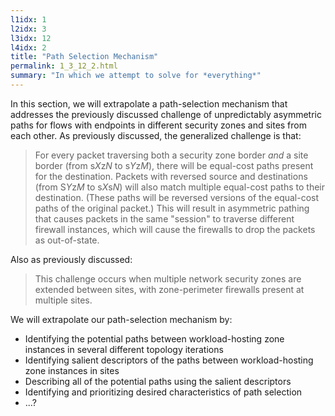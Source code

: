 ```yaml
---
l1idx: 1
l2idx: 3
l3idx: 12
l4idx: 2
title: "Path Selection Mechanism"
permalink: 1_3_12_2.html
summary: "In which we attempt to solve for *everything*"
---
```


In this section, we will extrapolate a path-selection mechanism that addresses the previously discussed challenge of unpredictably asymmetric paths for flows with endpoints in different security zones and sites from each other.  As previously discussed, the generalized challenge is that:

> For every packet traversing both a security zone border *and* a site border (from s*X*z*N* to s*Y*z*M*), there will be equal-cost paths present for the destination.  Packets with reversed source and destinations (from S*Y*z*M* to s*X*s*N*) will also match multiple equal-cost paths to their destination.  (These paths will be reversed versions of the equal-cost paths of the original packet.)    This will result in asymmetric pathing that causes packets in the same "session" to traverse different firewall instances, which will cause the firewalls to drop the packets as out-of-state.

Also as previously discussed:

> This challenge occurs when multiple network security zones are extended between sites, with zone-perimeter firewalls present at multiple sites.

We will extrapolate our path-selection mechanism by:

- Identifying the potential paths between workload-hosting zone instances in several different topology iterations
- Identifying salient descriptors of the paths between workload-hosting zone instances in sites
- Describing all of the potential paths using the salient descriptors
- Identifying and prioritizing desired characteristics of path selection
- ...?
